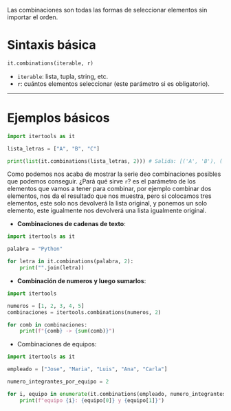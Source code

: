 Las combinaciones son todas las formas de seleccionar elementos sin importar el orden. 
# Sintaxis básica 
``` python
it.combinations(iterable, r)
```
- `iterable`: lista, tupla, string, etc.
- `r`: cuántos elementos seleccionar (este parámetro si es obligatorio).
---
# Ejemplos básicos
``` python
import itertools as it

lista_letras = ["A", "B", "C"]

print(list(it.combinations(lista_letras, 2))) # Salida: [('A', 'B'), ('A', 'C'), ('B', 'C')]
```
Como podemos nos acaba de mostrar la serie deo combinaciones posibles que podemos conseguir. ¿Pará qué sirve `r`? es el parámetro de los elementos que vamos a tener para combinar, por ejemplo combinar dos elementos, nos da el resultado que nos muestra, pero si colocamos tres elementos, este solo nos devolverá la lista original, y ponemos un solo elemento, este igualmente nos devolverá una lista igualmente original.

- **Combinaciones de cadenas de texto**:
``` python
import itertools as it 

palabra = "Python"

for letra in it.combinations(palabra, 2):
    print("".join(letra))
```
- **Combinación de numeros y luego sumarlos**:
``` python
import itertools

numeros = [1, 2, 3, 4, 5]
combinaciones = itertools.combinations(numeros, 2)

for comb in combinaciones:
    print(f"{comb} -> {sum(comb)}")
```
- Combinaciones de equipos:
``` python
import itertools as it

empleado = ["Jose", "Maria", "Luis", "Ana", "Carla"]

numero_integrantes_por_equipo = 2

for i, equipo in enumerate(it.combinations(empleado, numero_integrantes_por_equipo), 1):
    print(f"equipo {i}: {equipo[0]} y {equipo[1]}")
```